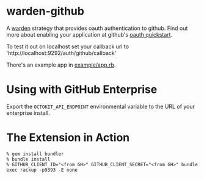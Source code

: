 warden-github
=============

A [warden](http://github.com/hassox/warden) strategy that provides oauth authentication to github.  Find out more about enabling your application at github's [oauth quickstart](http://gist.github.com/419219).

To test it out on localhost set your callback url to 'http://localhost:9292/auth/github/callback'

There's an example app in [example/app.rb](/atmos/warden-github/blob/master/example/app.rb).

Using with GitHub Enterprise
============================

Export the `OCTOKIT_API_ENDPOINT` environmental variable to the URL of your enterprise install.

The Extension in Action
=======================
    % gem install bundler
    % bundle install
    % GITHUB_CLIENT_ID="<from GH>" GITHUB_CLIENT_SECRET="<from GH>" bundle exec rackup -p9393 -E none
